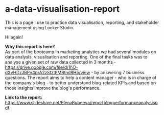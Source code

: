 # a-data-visualisation-report
This is a page I use to practice data visualisation, reporting, and stakeholder management using Looker Studio.

Hi again!

<b>Why this report is here?</b></br>
As part of the bootcamp in marketing analytics we had several modules on data analysis, visualisation and reporting. One of the final tasks was to analyse a given set of raw data collected in 3 months - https://drive.google.com/file/d/1hO-dXvHDzJBPn4prA2zStzthM8tndRH5/view - by answering 7 business questions. The report aims to help a content manager - who is in charge of the company's blog - to better understand blog-related KPIs and based on those insights improve the blog's performance.

<b>Link to the report:</b></br>
https://www.slideshare.net/ElenaBubeeva/reportblogperformanceanalysispdf

